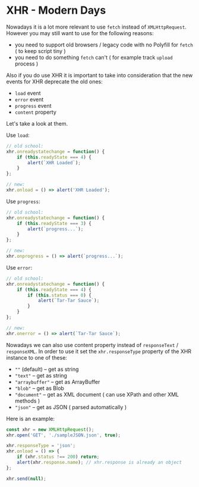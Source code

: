 # XHR - Modern Days

Nowadays it is a lot more relevant to use `fetch` instead of `XMLHttpRequest`. However you may still want to use
for the following reasons:

- you need to support old browsers / legacy code with no Polyfill for `fetch` ( to keep script tiny )
- you need to do something `fetch` can't ( for example track `upload` process )

Also if you do use XHR it is important to take into consideration that the new events for XHR deprecate the old ones:
- `load` event
- `error` event
- `progress` event
- `content` property

Let's take a look at them.

Use `load`:
```javascript
// old school:
xhr.onreadystatechange = function() {
    if (this.readyState === 4) {
        alert(`XHR Loaded`);
    }
};

// new:
xhr.onload = () => alert('XHR Loaded');
```

Use `progress`:
```javascript
// old school:
xhr.onreadystatechange = function() {
    if (this.readyState === 3) {
        alert(`progress...`);
    }
};

// new:
xhr.onprogress = () => alert(`progress...`);
```

Use `error`:
```javascript
// old school:
xhr.onreadystatechange = function() {
    if (this.readyState === 4) {
        if (this.status === 0) {
            alert(`Tar-Tar Sauce`);
        }
    }
};

// new:
xhr.onerror = () => alert(`Tar-Tar Sauce`);
```

Nowadays we can also use content property instead of `responseText` / `responseXML`. In order to use 
it set the `xhr.responseType` property of the XHR instance to one of these:
- `""` (default) – get as string
- `"text"` – get as string
- `"arraybuffer"` – get as ArrayBuffer
- `"blob"` – get as Blob
- `"document"` – get as XML document ( can use XPath and other XML methods )
- `"json"` – get as JSON ( parsed automatically )

Here is an example:
```javascript
const xhr = new XMLHttpRequest();
xhr.open('GET', './sampleJSON.json', true);

xhr.responseType = 'json';
xhr.onload = () => {
    if (xhr.status !== 200) return;
    alert(xhr.response.name); // xhr.response is already an object
};

xhr.send(null);
```